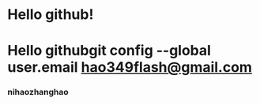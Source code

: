 # Hello github!
# Hello githubgit config --global user.email  hao349flash@gmail.com
### nihaozhanghao
